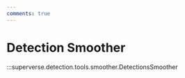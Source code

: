 ```yaml
---
comments: true
---
```


# Detection Smoother

:::superverse.detection.tools.smoother.DetectionsSmoother
